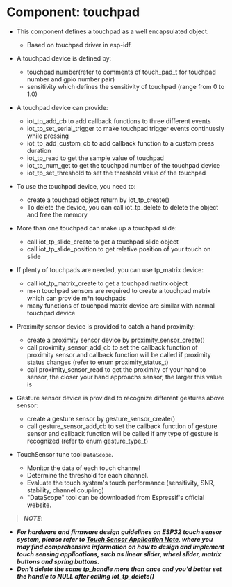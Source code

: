 # Component: touchpad

* This component defines a touchpad as a well encapsulated object.
    * Based on touchpad driver in esp-idf.

* A touchpad device is defined by:
	* touchpad number(refer to comments of touch_pad_t for touchpad number and gpio number pair) 
	* sensitivity which defines the sensitivity of touchpad (range from 0 to 1.0)

* A touchpad device can provide:
	* iot_tp_add_cb to add callback functions to three different events
	* iot_tp_set_serial_trigger to make touchpad trigger events continuesly while pressing
	* iot_tp_add_custom_cb to add callback function to a custom press duration
	* iot_tp_read to get the sample value of touchpad
	* iot_tp_num_get to get the touchpad number of the touchpad device
	* iot_tp_set_threshold to set the threshold value of the touchpad

* To use the touchpad device, you need to:
	* create a touchpad object return by iot_tp_create()
	* To delete the device, you can call iot_tp_delete to delete the object and free the memory

* More than one touchpad can make up a touchpad slide:
	* call iot_tp_slide_create to get a touchpad slide object
	* call iot_tp_slide_position to get relative position of your touch on slide

* If plenty of touchpads are needed, you can use tp_matrix device:
	* call iot_tp_matrix_create to get a touchpad matirx object
	* m+n touchpad sensors are required to create a touchpad matrix which can provide m*n touchpads
	* many functions of touchpad matrix device are similar with narmal touchpad device 

* Proximity sensor device is provided to catch a hand proximity:
	* create a proximity sensor device by proximity_sensor_create()
	* call proximity_sensor_add_cb to set the callback function of proximity sensor and callback function will be called if proximity status changes (refer to enum proximity_status_t)
	* call proximity_sensor_read to get the proximity of your hand to sensor, the closer your hand approachs sensor, the larger this value is

* Gesture sensor device is provided to recognize different gestures above sensor:
	* create a gesture sensor by gesture_sensor_create()
	* call gesture_sensor_add_cb to set the callback function of gesture sensor and callback function will be called if any type of gesture is recognized (refer to enum gesture_type_t)

* TouchSensor tune tool `DataScope`.
	* Monitor the data of each touch channel
	* Determine the threshold for each channel.
	* Evaluate the touch system's touch performance (sensitivity, SNR, stability, channel coupling)
	* "DataScope" tool can be downloaded from Espressif's official website.

>***NOTE***:
* ***For hardware and firmware design guidelines on ESP32 touch sensor system, please refer to [Touch Sensor Application Note](https://github.com/espressif/esp-iot-solution/blob/master/documents/touch_pad_solution/touch_sensor_design_en.md), where you may find comprehensive information on how to design and implement touch sensing applications, such as linear slider, wheel slider, matrix buttons and spring buttons.***
* ***Don't delete the same tp_handle more than once and you'd better set the handle to NULL after calling iot_tp_delete()***
